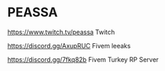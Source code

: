 # PEASSA

 https://www.twitch.tv/peassa Twitch 

 https://discord.gg/AxupRUC Fivem leeaks

 https://discord.gg/7fkq82b Fivem Turkey RP Server